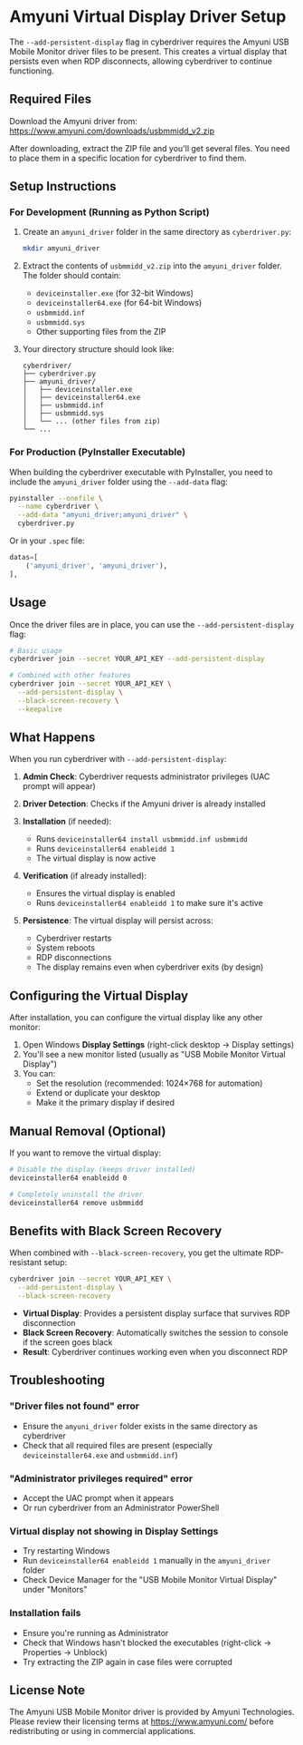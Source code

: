 # Amyuni Virtual Display Driver Setup

The `--add-persistent-display` flag in cyberdriver requires the Amyuni USB Mobile Monitor driver files to be present. This creates a virtual display that persists even when RDP disconnects, allowing cyberdriver to continue functioning.

## Required Files

Download the Amyuni driver from: https://www.amyuni.com/downloads/usbmmidd_v2.zip

After downloading, extract the ZIP file and you'll get several files. You need to place them in a specific location for cyberdriver to find them.

## Setup Instructions

### For Development (Running as Python Script)

1. Create an `amyuni_driver` folder in the same directory as `cyberdriver.py`:
   ```bash
   mkdir amyuni_driver
   ```

2. Extract the contents of `usbmmidd_v2.zip` into the `amyuni_driver` folder. The folder should contain:
   - `deviceinstaller.exe` (for 32-bit Windows)
   - `deviceinstaller64.exe` (for 64-bit Windows)
   - `usbmmidd.inf`
   - `usbmmidd.sys`
   - Other supporting files from the ZIP

3. Your directory structure should look like:
   ```
   cyberdriver/
   ├── cyberdriver.py
   ├── amyuni_driver/
   │   ├── deviceinstaller.exe
   │   ├── deviceinstaller64.exe
   │   ├── usbmmidd.inf
   │   ├── usbmmidd.sys
   │   └── ... (other files from zip)
   └── ...
   ```

### For Production (PyInstaller Executable)

When building the cyberdriver executable with PyInstaller, you need to include the `amyuni_driver` folder using the `--add-data` flag:

```bash
pyinstaller --onefile \
  --name cyberdriver \
  --add-data "amyuni_driver;amyuni_driver" \
  cyberdriver.py
```

Or in your `.spec` file:
```python
datas=[
    ('amyuni_driver', 'amyuni_driver'),
],
```

## Usage

Once the driver files are in place, you can use the `--add-persistent-display` flag:

```bash
# Basic usage
cyberdriver join --secret YOUR_API_KEY --add-persistent-display

# Combined with other features
cyberdriver join --secret YOUR_API_KEY \
  --add-persistent-display \
  --black-screen-recovery \
  --keepalive
```

## What Happens

When you run cyberdriver with `--add-persistent-display`:

1. **Admin Check**: Cyberdriver requests administrator privileges (UAC prompt will appear)

2. **Driver Detection**: Checks if the Amyuni driver is already installed

3. **Installation** (if needed):
   - Runs `deviceinstaller64 install usbmmidd.inf usbmmidd`
   - Runs `deviceinstaller64 enableidd 1`
   - The virtual display is now active

4. **Verification** (if already installed):
   - Ensures the virtual display is enabled
   - Runs `deviceinstaller64 enableidd 1` to make sure it's active

5. **Persistence**: The virtual display will persist across:
   - Cyberdriver restarts
   - System reboots
   - RDP disconnections
   - The display remains even when cyberdriver exits (by design)

## Configuring the Virtual Display

After installation, you can configure the virtual display like any other monitor:

1. Open Windows **Display Settings** (right-click desktop → Display settings)
2. You'll see a new monitor listed (usually as "USB Mobile Monitor Virtual Display")
3. You can:
   - Set the resolution (recommended: 1024×768 for automation)
   - Extend or duplicate your desktop
   - Make it the primary display if desired

## Manual Removal (Optional)

If you want to remove the virtual display:

```bash
# Disable the display (keeps driver installed)
deviceinstaller64 enableidd 0

# Completely uninstall the driver
deviceinstaller64 remove usbmmidd
```

## Benefits with Black Screen Recovery

When combined with `--black-screen-recovery`, you get the ultimate RDP-resistant setup:

```bash
cyberdriver join --secret YOUR_API_KEY \
  --add-persistent-display \
  --black-screen-recovery
```

- **Virtual Display**: Provides a persistent display surface that survives RDP disconnection
- **Black Screen Recovery**: Automatically switches the session to console if the screen goes black
- **Result**: Cyberdriver continues working even when you disconnect RDP

## Troubleshooting

### "Driver files not found" error
- Ensure the `amyuni_driver` folder exists in the same directory as cyberdriver
- Check that all required files are present (especially `deviceinstaller64.exe` and `usbmmidd.inf`)

### "Administrator privileges required" error
- Accept the UAC prompt when it appears
- Or run cyberdriver from an Administrator PowerShell

### Virtual display not showing in Display Settings
- Try restarting Windows
- Run `deviceinstaller64 enableidd 1` manually in the `amyuni_driver` folder
- Check Device Manager for the "USB Mobile Monitor Virtual Display" under "Monitors"

### Installation fails
- Ensure you're running as Administrator
- Check that Windows hasn't blocked the executables (right-click → Properties → Unblock)
- Try extracting the ZIP again in case files were corrupted

## License Note

The Amyuni USB Mobile Monitor driver is provided by Amyuni Technologies. Please review their licensing terms at https://www.amyuni.com/ before redistributing or using in commercial applications.

